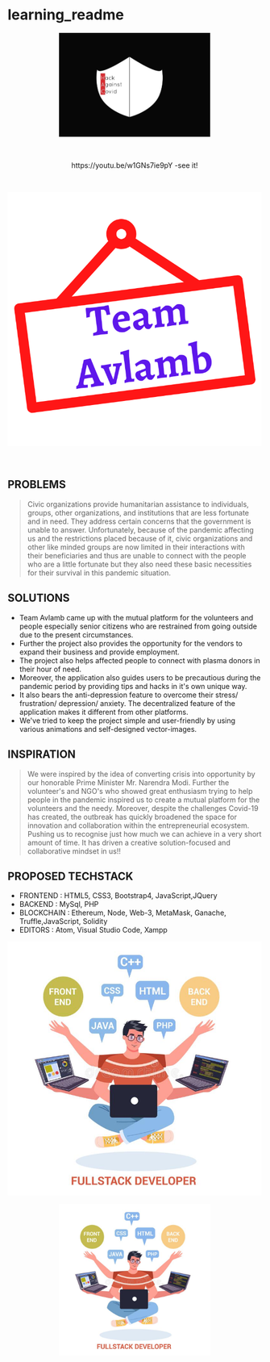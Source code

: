 # learning_readme
<p align="center"> 
<img src="https://github.com/1539sakshi/learning_readme/blob/master/WhatsApp%20Image%202020-08-07%20at%2011.12.10%20AM.jpeg" width="300" />
</p>
<br>
<p align="center"> 
https://youtu.be/w1GNs7ie9pY -see it!
 
  </p>
  
 
 
<br><p align="center"> 
[![Watch the video](https://github.com/1539sakshi/learning_readme/blob/master/V%20(5).png)](https://youtu.be/w1GNs7ie9pY "Watch Complete Video - Hover to see this")
  </p>
  <br>
  
## PROBLEMS
> Civic organizations provide humanitarian assistance to individuals, groups, other organizations, and institutions that are less fortunate and in need. They address certain concerns that the government is unable to answer. Unfortunately, because of the pandemic affecting us and the restrictions placed because of it, civic organizations and other like minded groups are now limited in their interactions with their beneficiaries and thus are unable to connect with the people who are a little fortunate but they also need these basic necessities for their survival in this pandemic situation.

## SOLUTIONS
- Team Avlamb came up with the mutual platform for the volunteers and people especially senior citizens who are restrained from going outside due to the present circumstances.
- Further the project also provides the opportunity for the vendors to expand their business and provide employment.
- The project also helps affected people to connect with plasma donors in their hour of need. 
- Moreover, the application also guides users to be precautious during the pandemic period by providing tips and hacks in it's own unique way.
-  It also bears the anti-depression feature to overcome their stress/ frustration/ depression/ anxiety. The decentralized feature of the application makes it different from other platforms. 
- We've tried to keep the project simple and user-friendly by using various animations and self-designed vector-images. 

## INSPIRATION
> We were inspired by the idea of converting crisis into opportunity by our honorable Prime Minister Mr. Narendra Modi. Further the volunteer's and NGO's who showed great enthusiasm trying to help people in the pandemic inspired us to create a mutual platform for the volunteers and the needy. Moreover, despite the challenges Covid-19 has created, the outbreak has quickly broadened the space for innovation and collaboration within the entrepreneurial ecosystem. Pushing us to recognise just how much we can achieve in a very short amount of time. It has driven a creative solution-focused and collaborative mindset in us!!

## PROPOSED TECHSTACK
- FRONTEND     : HTML5, CSS3, Bootstrap4, JavaScript,JQuery 
- BACKEND 	  : MySql, PHP
- BLOCKCHAIN : Ethereum, Node, Web-3, MetaMask, 
    Ganache, Truffle,JavaScript, Solidity
- EDITORS           : Atom, Visual Studio Code, Xampp 

![Kitten class=thumbnail](https://github.com/1539sakshi/learning_readme/blob/master/vector-illustration-full-stack-developer-working-computer-professional-programmer-coding-website-creation-proccess-172914142.jpg) 
<p align="center"> 
<img src="https://github.com/1539sakshi/learning_readme/blob/master/vector-illustration-full-stack-developer-working-computer-professional-programmer-coding-website-creation-proccess-172914142.jpg" width="300" />
</p>

